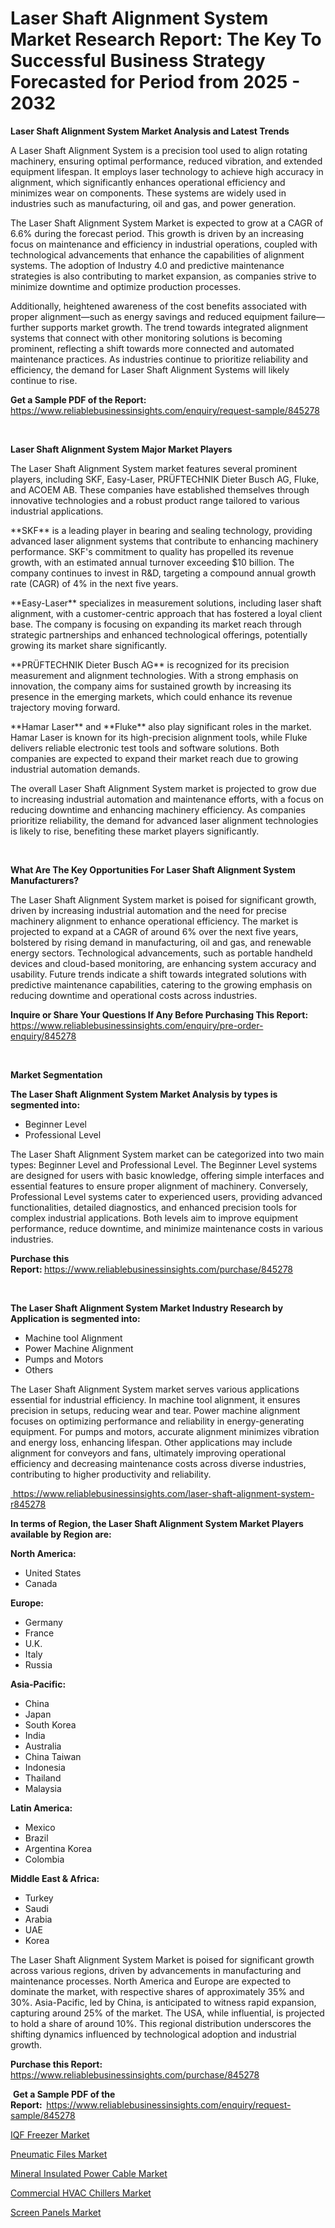 <p><h1>Laser Shaft Alignment System Market Research Report: The Key To Successful Business Strategy Forecasted for Period from 2025 - 2032</h1></p><p><strong>Laser Shaft Alignment System Market Analysis and Latest Trends</strong></p>
<p><p>A Laser Shaft Alignment System is a precision tool used to align rotating machinery, ensuring optimal performance, reduced vibration, and extended equipment lifespan. It employs laser technology to achieve high accuracy in alignment, which significantly enhances operational efficiency and minimizes wear on components. These systems are widely used in industries such as manufacturing, oil and gas, and power generation.</p><p>The Laser Shaft Alignment System Market is expected to grow at a CAGR of 6.6% during the forecast period. This growth is driven by an increasing focus on maintenance and efficiency in industrial operations, coupled with technological advancements that enhance the capabilities of alignment systems. The adoption of Industry 4.0 and predictive maintenance strategies is also contributing to market expansion, as companies strive to minimize downtime and optimize production processes.</p><p>Additionally, heightened awareness of the cost benefits associated with proper alignment—such as energy savings and reduced equipment failure—further supports market growth. The trend towards integrated alignment systems that connect with other monitoring solutions is becoming prominent, reflecting a shift towards more connected and automated maintenance practices. As industries continue to prioritize reliability and efficiency, the demand for Laser Shaft Alignment Systems will likely continue to rise.</p></p>
<p><strong>Get a Sample PDF of the Report:&nbsp;</strong> <a href="https://www.reliablebusinessinsights.com/enquiry/request-sample/845278?utm_campaign=904&utm_medium=2&utm_source=Github&utm_content=ia&utm_term=17022025&utm_id=laser-shaft-alignment-system">https://www.reliablebusinessinsights.com/enquiry/request-sample/845278</a></p>
<p>&nbsp;</p>
<p><strong>Laser Shaft Alignment System Major Market Players</strong></p>
<p><p>The Laser Shaft Alignment System market features several prominent players, including SKF, Easy-Laser, PRÜFTECHNIK Dieter Busch AG, Fluke, and ACOEM AB. These companies have established themselves through innovative technologies and a robust product range tailored to various industrial applications.</p><p>**SKF** is a leading player in bearing and sealing technology, providing advanced laser alignment systems that contribute to enhancing machinery performance. SKF's commitment to quality has propelled its revenue growth, with an estimated annual turnover exceeding $10 billion. The company continues to invest in R&D, targeting a compound annual growth rate (CAGR) of 4% in the next five years.</p><p>**Easy-Laser** specializes in measurement solutions, including laser shaft alignment, with a customer-centric approach that has fostered a loyal client base. The company is focusing on expanding its market reach through strategic partnerships and enhanced technological offerings, potentially growing its market share significantly.</p><p>**PRÜFTECHNIK Dieter Busch AG** is recognized for its precision measurement and alignment technologies. With a strong emphasis on innovation, the company aims for sustained growth by increasing its presence in the emerging markets, which could enhance its revenue trajectory moving forward.</p><p>**Hamar Laser** and **Fluke** also play significant roles in the market. Hamar Laser is known for its high-precision alignment tools, while Fluke delivers reliable electronic test tools and software solutions. Both companies are expected to expand their market reach due to growing industrial automation demands.</p><p>The overall Laser Shaft Alignment System market is projected to grow due to increasing industrial automation and maintenance efforts, with a focus on reducing downtime and enhancing machinery efficiency. As companies prioritize reliability, the demand for advanced laser alignment technologies is likely to rise, benefiting these market players significantly.</p></p>
<p>&nbsp;</p>
<p><strong>What Are The Key Opportunities For Laser Shaft Alignment System Manufacturers?</strong></p>
<p><p>The Laser Shaft Alignment System market is poised for significant growth, driven by increasing industrial automation and the need for precise machinery alignment to enhance operational efficiency. The market is projected to expand at a CAGR of around 6% over the next five years, bolstered by rising demand in manufacturing, oil and gas, and renewable energy sectors. Technological advancements, such as portable handheld devices and cloud-based monitoring, are enhancing system accuracy and usability. Future trends indicate a shift towards integrated solutions with predictive maintenance capabilities, catering to the growing emphasis on reducing downtime and operational costs across industries.</p></p>
<p><strong>Inquire or Share Your Questions If Any Before Purchasing This Report:</strong> <a href="https://www.reliablebusinessinsights.com/enquiry/pre-order-enquiry/845278?utm_campaign=904&utm_medium=2&utm_source=Github&utm_content=ia&utm_term=17022025&utm_id=laser-shaft-alignment-system">https://www.reliablebusinessinsights.com/enquiry/pre-order-enquiry/845278</a></p>
<p>&nbsp;</p>
<p><strong>Market Segmentation</strong></p>
<p><strong>The Laser Shaft Alignment System Market Analysis by types is segmented into:</strong></p>
<p><ul><li>Beginner Level</li><li>Professional Level</li></ul></p>
<p><p>The Laser Shaft Alignment System market can be categorized into two main types: Beginner Level and Professional Level. The Beginner Level systems are designed for users with basic knowledge, offering simple interfaces and essential features to ensure proper alignment of machinery. Conversely, Professional Level systems cater to experienced users, providing advanced functionalities, detailed diagnostics, and enhanced precision tools for complex industrial applications. Both levels aim to improve equipment performance, reduce downtime, and minimize maintenance costs in various industries.</p></p>
<p><strong>Purchase this Report:&nbsp;</strong><a href="https://www.reliablebusinessinsights.com/purchase/845278?utm_campaign=904&utm_medium=2&utm_source=Github&utm_content=ia&utm_term=17022025&utm_id=laser-shaft-alignment-system">https://www.reliablebusinessinsights.com/purchase/845278</a></p>
<p>&nbsp;</p>
<p><strong>The Laser Shaft Alignment System Market Industry Research by Application is segmented into:</strong></p>
<p><ul><li>Machine tool Alignment</li><li>Power Machine Alignment</li><li>Pumps and Motors</li><li>Others</li></ul></p>
<p><p>The Laser Shaft Alignment System market serves various applications essential for industrial efficiency. In machine tool alignment, it ensures precision in setups, reducing wear and tear. Power machine alignment focuses on optimizing performance and reliability in energy-generating equipment. For pumps and motors, accurate alignment minimizes vibration and energy loss, enhancing lifespan. Other applications may include alignment for conveyors and fans, ultimately improving operational efficiency and decreasing maintenance costs across diverse industries, contributing to higher productivity and reliability.</p></p>
<p><a href="https://www.reliablebusinessinsights.com/laser-shaft-alignment-system-r845278?utm_campaign=904&utm_medium=2&utm_source=Github&utm_content=ia&utm_term=17022025&utm_id=laser-shaft-alignment-system">&nbsp;https://www.reliablebusinessinsights.com/laser-shaft-alignment-system-r845278</a></p>
<p><strong>In terms of Region, the Laser Shaft Alignment System Market Players available by Region are:</strong></p>
<p>
    <p> <strong> North America: </strong>
        <ul>
            <li>United States</li>
            <li>Canada</li>
        </ul>
        </p> 
    <p> <strong> Europe: </strong>
        <ul>
            <li>Germany</li>
            <li>France</li>
            <li>U.K.</li>
            <li>Italy</li>
            <li>Russia</li>
        </ul>
        </p> 
    <p> <strong> Asia-Pacific: </strong>
        <ul>
            <li>China</li>
            <li>Japan</li>
            <li>South Korea</li>
            <li>India</li>
            <li>Australia</li>
            <li>China Taiwan</li>
            <li>Indonesia</li>
            <li>Thailand</li>
            <li>Malaysia</li>
        </ul>
        </p> 
    <p> <strong> Latin America: </strong>
        <ul>
            <li>Mexico</li>
            <li>Brazil</li>
            <li>Argentina Korea</li>
            <li>Colombia</li>
        </ul>
        </p> 
    <p> <strong> Middle East & Africa: </strong>
        <ul>
            <li>Turkey</li>
            <li>Saudi</li>
            <li>Arabia</li>
            <li>UAE</li>
            <li>Korea</li>
        </ul>
    </p>
    </p>
<p><p>The Laser Shaft Alignment System Market is poised for significant growth across various regions, driven by advancements in manufacturing and maintenance processes. North America and Europe are expected to dominate the market, with respective shares of approximately 35% and 30%. Asia-Pacific, led by China, is anticipated to witness rapid expansion, capturing around 25% of the market. The USA, while influential, is projected to hold a share of around 10%. This regional distribution underscores the shifting dynamics influenced by technological adoption and industrial growth.</p></p>
<p><strong>Purchase this Report: </strong><a href="https://www.reliablebusinessinsights.com/purchase/845278?utm_campaign=904&utm_medium=2&utm_source=Github&utm_content=ia&utm_term=17022025&utm_id=laser-shaft-alignment-system">https://www.reliablebusinessinsights.com/purchase/845278</a></p>
<p>&nbsp;<strong>Get a Sample PDF of the Report:&nbsp;&nbsp;</strong><a href="https://www.reliablebusinessinsights.com/enquiry/request-sample/845278?utm_campaign=904&utm_medium=2&utm_source=Github&utm_content=ia&utm_term=17022025&utm_id=laser-shaft-alignment-system">https://www.reliablebusinessinsights.com/enquiry/request-sample/845278</a></p>
<p><strong></strong></p>
<p><p><a href="https://github.com/elvutedipela/Market-Research-Report-List-1/blob/main/iqf-freezer-market.md?utm_campaign=904&utm_medium=2&utm_source=Github&utm_content=ia&utm_term=17022025&utm_id=laser-shaft-alignment-system">IQF Freezer Market</a></p><p><a href="https://github.com/chongseney974/Market-Research-Report-List-1/blob/main/pneumatic-files-market.md?utm_campaign=904&utm_medium=2&utm_source=Github&utm_content=ia&utm_term=17022025&utm_id=laser-shaft-alignment-system">Pneumatic Files Market</a></p><p><a href="https://github.com/hedbomkrahe/Market-Research-Report-List-1/blob/main/mineral-insulated-power-cable-market.md?utm_campaign=904&utm_medium=2&utm_source=Github&utm_content=ia&utm_term=17022025&utm_id=laser-shaft-alignment-system">Mineral Insulated Power Cable Market</a></p><p><a href="https://github.com/nkbaroga/Market-Research-Report-List-1/blob/main/commercial-hvac-chillers-market.md?utm_campaign=904&utm_medium=2&utm_source=Github&utm_content=ia&utm_term=17022025&utm_id=laser-shaft-alignment-system">Commercial HVAC Chillers Market</a></p><p><a href="https://github.com/lateshab69/Market-Research-Report-List-1/blob/main/screen-panels-market.md?utm_campaign=904&utm_medium=2&utm_source=Github&utm_content=ia&utm_term=17022025&utm_id=laser-shaft-alignment-system">Screen Panels Market</a></p></p>